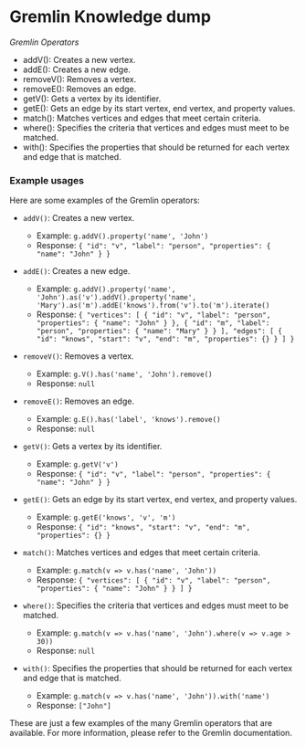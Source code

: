 
# Gremlin Knowledge dump

*Gremlin Operators*

- addV(): Creates a new vertex.
- addE(): Creates a new edge.
- removeV(): Removes a vertex.
- removeE(): Removes an edge.
- getV(): Gets a vertex by its identifier.
- getE(): Gets an edge by its start vertex, end vertex, and property values.
- match(): Matches vertices and edges that meet certain criteria.
- where(): Specifies the criteria that vertices and edges must meet to be matched.
- with(): Specifies the properties that should be returned for each vertex and edge that is matched.



### Example usages

Here are some examples of the Gremlin operators:

* `addV()`: Creates a new vertex.

    * Example: `g.addV().property('name', 'John')`
    * Response: `{
      "id": "v",
      "label": "person",
      "properties": {
        "name": "John"
      }
    }`

* `addE()`: Creates a new edge.

    * Example: `g.addV().property('name', 'John').as('v').addV().property('name', 'Mary').as('m').addE('knows').from('v').to('m').iterate()`
    * Response: `{
      "vertices": [
        {
          "id": "v",
          "label": "person",
          "properties": {
            "name": "John"
          }
        },
        {
          "id": "m",
          "label": "person",
          "properties": {
            "name": "Mary"
          }
        }
      ],
      "edges": [
        {
          "id": "knows",
          "start": "v",
          "end": "m",
          "properties": {}
        }
      ]
    }`

* `removeV()`: Removes a vertex.

    * Example: `g.V().has('name', 'John').remove()`
    * Response: `null`

* `removeE()`: Removes an edge.

    * Example: `g.E().has('label', 'knows').remove()`
    * Response: `null`

* `getV()`: Gets a vertex by its identifier.

    * Example: `g.getV('v')`
    * Response: `{
      "id": "v",
      "label": "person",
      "properties": {
        "name": "John"
      }
    }`

* `getE()`: Gets an edge by its start vertex, end vertex, and property values.

    * Example: `g.getE('knows', 'v', 'm')`
    * Response: `{
      "id": "knows",
      "start": "v",
      "end": "m",
      "properties": {}
    }`

* `match()`: Matches vertices and edges that meet certain criteria.

    * Example: `g.match(v => v.has('name', 'John'))`
    * Response: `{
      "vertices": [
        {
          "id": "v",
          "label": "person",
          "properties": {
            "name": "John"
          }
        }
      ]
    }`

* `where()`: Specifies the criteria that vertices and edges must meet to be matched.

    * Example: `g.match(v => v.has('name', 'John').where(v => v.age > 30))`
    * Response: `null`

* `with()`: Specifies the properties that should be returned for each vertex and edge that is matched.

    * Example: `g.match(v => v.has('name', 'John')).with('name')`
    * Response: `["John"]`

These are just a few examples of the many Gremlin operators that are available. For more information, please refer to the Gremlin documentation.